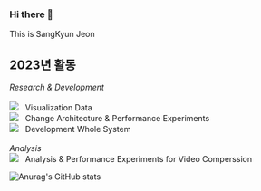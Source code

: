 ### Hi there 👋
This is SangKyun Jeon  

<!--
**jsk0910/jsk0910** is a ✨ _special_ ✨ repository because its `README.md` (this file) appears on your GitHub profile.

Here are some ideas to get you started:

- 🔭 I’m currently working on ...
- 🌱 I’m currently learning ...
- 👯 I’m looking to collaborate on ...
- 🤔 I’m looking for help with ...
- 💬 Ask me about ...
- 📫 How to reach me: ...
- 😄 Pronouns: ...
- ⚡ Fun fact: ...
-->

2023년 활동 
--
*Research & Development* 
<br>  
<a href="버튼을 눌렀을 때 이동할 링크" target="_blank"><img src="https://img.shields.io/badge/제 2회 고용노동부 공공데이터 활용 공모전 JobPosting-000000?style=for-the-badge&logo=github&logoColor=FFFFFF"/></a>&nbsp;&nbsp; Visualization Data  
<a href="https://github.com/jsk0910/DCVC" target="_blank"><img src="https://img.shields.io/badge/DCVC Over VCM-000000?style=for-the-badge&logo=microsoft&logoColor=FFFFFF"/></a>&nbsp;&nbsp; Change Architecture & Performance Experiments   
<a href="https://github.com/sga-patient" target="_blank"><img src="https://img.shields.io/badge/Cooperative Intelligence System for Emergency Patient-000000?style=for-the-badge&logo=github&logoColor=FFFFFF"/></a>&nbsp;&nbsp; Development Whole System  
<br>
*Analysis*
<br>
<a href="https://github.com/sga-patient" target="_blank"><img src="https://img.shields.io/badge/Detectron2-000000?style=for-the-badge&logo=meta&logoColor=FFFFFF"/></a>&nbsp;&nbsp; Analysis & Performance Experiments for Video Comperssion


![Anurag's GitHub stats](https://github-readme-stats.vercel.app/api?username=jsk0910&show_icons=true&theme=vue)
